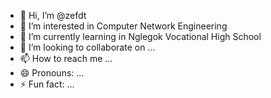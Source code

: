 - 👋 Hi, I’m @zefdt
- 👀 I’m interested in Computer Network Engineering
- 🌱 I’m currently learning in Nglegok Vocational High School
- 💞️ I’m looking to collaborate on ...
- 📫 How to reach me ...
- 😄 Pronouns: ...
- ⚡ Fun fact: ...

<!---
zefdt/zefdt is a ✨ special ✨ repository because its `README.md` (this file) appears on your GitHub profile.
You can click the Preview link to take a look at your changes.
--->
